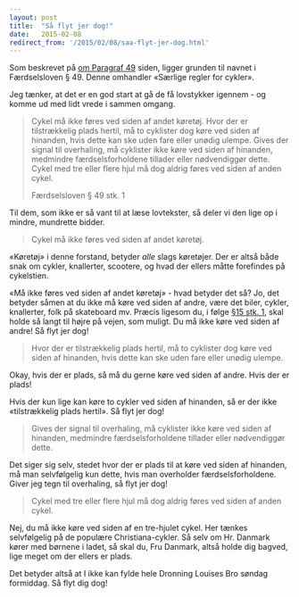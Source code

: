 ```yaml
---
layout: post
title:  "Så flyt jer dog!"
date:   2015-02-08
redirect_from: '/2015/02/08/saa-flyt-jer-dog.html'
---
```


Som beskrevet på [om Paragraf 49](/about/) siden, ligger grunden til navnet i Færdselsloven § 49. Denne omhandler «Særlige regler for cykler».

Jeg tænker, at det er en god start at gå de få lovstykker igennem - og komme ud med lidt vrede i sammen omgang.

> Cykel må ikke føres ved siden af andet køretøj. Hvor der er tilstrækkelig plads hertil, må to cyklister dog køre ved siden af hinanden, hvis dette kan ske uden fare eller unødig ulempe. Gives der signal til overhaling, må cyklister ikke køre ved siden af hinanden, medmindre færdselsforholdene tillader eller nødvendiggør dette. Cykel med tre eller flere hjul må dog aldrig føres ved siden af anden cykel.
> <footer>Færdselsloven § 49 stk. 1</footer>

Til dem, som ikke er så vant til at læse lovtekster, så deler vi den lige op i mindre, mundrette bidder.

> Cykel må ikke føres ved siden af andet køretøj.

«Køretøj» i denne forstand, betyder *alle* slags køretøjer.
Der er altså både snak om cykler, knallerter, scootere, og hvad der ellers måtte forefindes på cykelstien.

«Må ikke føres ved siden af andet køretøj» - hvad betyder det så?
Jo, det betyder såmen at du ikke må køre ved siden af andre, være det biler, cykler, knallerter, folk på skateboard mv.
Præcis ligesom du, i følge [§15 stk. 1](https://www.retsinformation.dk/forms/r0710.aspx?id=158005#P15), skal holde så langt til højre på vejen, som muligt.
Du må ikke køre ved siden af andre!
Så flyt jer dog!

> Hvor der er tilstrækkelig plads hertil, må to cyklister dog køre ved siden af hinanden, hvis dette kan ske uden fare eller unødig ulempe.

Okay, hvis der er plads, så må du gerne køre ved siden af andre.
Hvis der er plads!

Hvis der kun lige kan køre to cykler ved siden af hinanden, så er der ikke «tilstrækkelig plads hertil».
Så flyt jer dog!

>  Gives der signal til overhaling, må cyklister ikke køre ved siden af hinanden, medmindre færdselsforholdene tillader eller nødvendiggør dette.

Det siger sig selv, stedet hvor der er plads til at køre ved siden af hinanden, må man selvfølgelig kun dette, hvis man overholder færdselsforholdene.
Giver jeg tegn til overhaling, så flyt jer dog!

> Cykel med tre eller flere hjul må dog aldrig føres ved siden af anden cykel.

Nej, du må ikke køre ved siden af en tre-hjulet cykel.
Her tænkes selvfølgelig på de populære Christiana-cykler.
Så selv om Hr. Danmark kører med børnene i ladet, så skal du, Fru Danmark, altså holde dig bagved, lige meget om der ellers er plads.

Det betyder altså at I ikke kan fylde hele Dronning Louises Bro søndag formiddag.
Så flyt dig dog!
